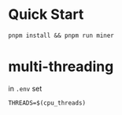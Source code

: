 # Quick Start
```
pnpm install && pnpm run miner
```
# multi-threading
in `.env` set
```
THREADS=$(cpu_threads)
```